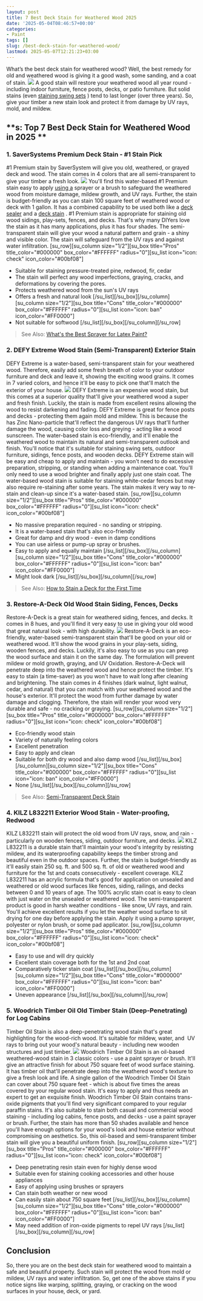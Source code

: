```yaml
---
layout: post
title: 7 Best Deck Stain for Weathered Wood 2025
date: '2025-05-04T08:46:57+00:00'
categories:
- Paint
tags: []
slug: /best-deck-stain-for-weathered-wood/
lastmod: 2025-05-07T12:21:23+03:00
---
```


What’s the best deck stain for weathered wood? Well, the best remedy for old and weathered wood is giving it a good wash, some sanding, and a coat of stain.
![](/assets/img/12/Pest-Control.jpg)
A good stain will restore your weathered wood all year round - including indoor furniture, fence posts, decks, or patio furniture. But solid stains (even
[staining swing sets](https://pestpolicy.com/best-stain-for-swing-set/)
) tend to last longer (over three years).
So, give your timber a new stain look and protect it from damage by UV rays, mold, and mildew.
## **s: Top 7 Best Deck Stain for Weathered Wood in 2025 **
### **1. SaverSystems Premium Deck Stain - #1 Stain Pick**
#1 Premium stain by SaverSystem will give you old, weathered, or grayed deck and wood. The stain comes in 4 colors that are all semi-transparent to give your timber a fresh look.
[](https://www.amazon.com/dp/B06XG7NPPN/?tag=p-policy-20)
![](/assets/img/e/ir)
You'll find this water-based #1 Premium stain easy to apply
[using a](https://pestpolicy.com/best-sprayer-for-latex-paint/)
sprayer or a brush to safeguard the weathered wood from moisture damage, mildew growth, and UV rays.
Further, the stain is budget-friendly as you can stain 100 square feet of weathered wood or deck with 1 gallon. It has a combined capability to be used both like a
[deck sealer](https://pestpolicy.com/best-deck-sealer-for-pressure-treated-wood/)
and a
[deck stain](https://pestpolicy.com/best-deck-stain-for-pressure-treated-wood/)
.
#1 Premium stain is appropriate for staining old wood sidings, play-sets, fences, and decks. That's why many DIYers love the stain as it has many applications, plus it has four shades.
The semi-transparent stain will give your wood a natural pattern and grain - a shiny and visible color. The stain will safeguard from the UV rays and against water infiltration.
[su_row][su_column size="1/2"][su_box title="Pros" title_color="#000000" box_color="#FFFFFF" radius="0"][su_list icon="icon: check" icon_color="#00bf08"]
- Suitable for staining pressure-treated pine, redwood, fir, cedar
- The stain will perfect any wood imperfections, graying, cracks, and deformations by covering the pores.
- Protects weathered wood from the sun's UV rays
- Offers a fresh and natural look
[/su_list][/su_box][/su_column][su_column size="1/2"][su_box title="Cons" title_color="#000000" box_color="#FFFFFF" radius="0"][su_list icon="icon: ban" icon_color="#FF0000"]
- Not suitable for softwood
[/su_list][/su_box][/su_column][/su_row]
> See Also:
> [What's the Best Sprayer for Latex Paint?](https://pestpolicy.com/best-sprayer-for-latex-paint/)
### **2. DEFY Extreme Wood Stain (Semi-Transparent) Exterior Stain**
DEFY Extreme is a water-based, semi-transparent stain for your weathered wood. Therefore, easily add some fresh breath of color to your outdoor furniture and deck and leave it, showing the exciting wood grains. It comes in 7 varied colors, and hence it'll be easy to pick one that'll match the exterior of your house.
[](https://www.amazon.com/dp/B0061OIK4M/?tag=p-policy-20)
![](/assets/img/e/ir)
DEFY Extreme is an expensive wood stain, but this comes at a superior quality that'll give your weathered wood a super and fresh finish. Luckily, the stain is made from excellent resins allowing the wood to resist darkening and fading.
DEFY Extreme is great for fence posts and decks - protecting them again mold and mildew. This is because the has Zinc Nano-particle that'll reflect the dangerous UV rays that'll further damage the wood, causing color loss and greying - acting like a wood sunscreen.
The water-based stain is eco-friendly, and it'll enable the weathered wood to maintain its natural and semi-transparent outlook and finish. You'll notice that it's suitable for staining swing sets, outdoor furniture, sidings, fence posts, and wooden decks.
DEFY Extreme stain will be easy and cheap to apply and maintain - you won't need to do excessive preparation, stripping, or standing when adding a maintenance coat. You'll only need to use a wood brighter and finally apply just one stain coat.
The water-based wood stain is suitable for staining white-cedar fences but may also require re-staining after some years. The stain makes it very way to re-stain and clean-up since it's a water-based stain.
[su_row][su_column size="1/2"][su_box title="Pros" title_color="#000000" box_color="#FFFFFF" radius="0"][su_list icon="icon: check" icon_color="#00bf08"]
- No massive preparation required - no sanding or stripping.
- It is a water-based stain that's also eco-friendly
- Great for damp and dry wood - even in damp conditions
- You can use airless or pump-up spray or brushes.
- Easy to apply and equally maintain
[/su_list][/su_box][/su_column][su_column size="1/2"][su_box title="Cons" title_color="#000000" box_color="#FFFFFF" radius="0"][su_list icon="icon: ban" icon_color="#FF0000"]
- Might look dark
[/su_list][/su_box][/su_column][/su_row]
> See Also:
> [How to Stain a Deck for the First Time](https://pestpolicy.com/how-to-stain-a-deck-for-the-first-time/)
### **3. Restore-A-Deck Old Wood Stain Siding, Fences, Decks**
Restore-A-Deck is a great stain for weathered siding, fences, and decks. It comes in 8 hues, and you'll find it very easy to use in giving your old wood that great natural look - with high durability.
[](https://www.amazon.com/dp/B07BRZ8TTY/?tag=p-policy-20)
[](https://www.amazon.com/dp/B0061OIK4M/?tag=p-policy-20)
![](/assets/img/e/ir)
Restore-A-Deck is an eco-friendly, water-based semi-transparent stain that'll be good on your old or weathered wood. It'll show the wood grains in your play-sets, siding, wooden fences, and decks.
Luckily, it's also easy to use as you can prep the wood surface and stain it on the same day. The formulation will prevent mildew or mold growth, graying, and UV Oxidation. Restore-A-Deck will penetrate deep into the weathered wood and hence protect the timber. It's easy to stain (a time-saver) as you won't have to wait long after cleaning and brightening.
The stain comes in 4 finishes (dark walnut, light walnut, cedar, and natural) that you can match with your weathered wood and the house's exterior. It'll protect the wood from further damage by water damage and clogging. Therefore, the stain will render your wood very durable and safe - no cracking or graying.
[su_row][su_column size="1/2"][su_box title="Pros" title_color="#000000" box_color="#FFFFFF" radius="0"][su_list icon="icon: check" icon_color="#00bf08"]
- Eco-friendly wood stain
- Variety of naturally feeling colors
- Excellent penetration
- Easy to apply and clean
- Suitable for both dry wood and also damp wood
[/su_list][/su_box][/su_column][su_column size="1/2"][su_box title="Cons" title_color="#000000" box_color="#FFFFFF" radius="0"][su_list icon="icon: ban" icon_color="#FF0000"]
- None
[/su_list][/su_box][/su_column][/su_row]
> See Also:
> [Semi-Transparent Deck Stain](https://pestpolicy.com/best-semi-transparent-deck-stain/)
### **4. KILZ L832211 Exterior Wood Stain - Water-proofing, Redwood**
KILZ L832211 stain will protect the old wood from UV rays, snow, and rain - particularly on wooden fences, siding, outdoor furniture, and decks.
[](https://www.amazon.com/dp/B01M9IQK78/?tag=p-policy-20)
![](/assets/img/e/ir)
KILZ L832211 is a durable stain that'll maintain your wood's integrity by resisting mildew, and its waterproofing capability keeps the timber strong and beautiful even in the outdoor spaces.
Further, the stain is budget-friendly as it'll easily stain 250 sq. ft. and 500 sq. ft. of old or weathered wood and furniture for the 1st and coats consecutively - excellent coverage.
KILZ L832211 has an acrylic formula that's good for application on unsealed and weathered or old wood surfaces like fences, siding, railings, and decks between 0 and 10 years of age.
The 100% acrylic stain coat is easy to clean with just water on the unsealed or weathered wood. The semi-transparent product is good in harsh weather conditions - like snow, UV rays, and rain.
You'll achieve excellent results if you let the weather wood surface to sit drying for one day before applying the stain. Apply it using a pump sprayer, polyester or nylon brush, or some pad applicator.
[su_row][su_column size="1/2"][su_box title="Pros" title_color="#000000" box_color="#FFFFFF" radius="0"][su_list icon="icon: check" icon_color="#00bf08"]
- Easy to use and will dry quickly
- Excellent stain coverage both for the 1st and 2nd coat
- Comparatively ticker stain coat
[/su_list][/su_box][/su_column][su_column size="1/2"][su_box title="Cons" title_color="#000000" box_color="#FFFFFF" radius="0"][su_list icon="icon: ban" icon_color="#FF0000"]
- Uneven appearance
[/su_list][/su_box][/su_column][/su_row]
### **5. Woodrich Timber Oil Old Timber Stain (Deep-Penetrating) for Log Cabins**
Timber Oil Stain is also a deep-penetrating wood stain that's great highlighting for the wood-rich wood. It's suitable for mildew, water, and  UV rays to bring out your wood's natural beauty - including new wooden structures and just timber.
[](https://www.amazon.com/dp/B014GG7ZO2/?tag=p-policy-20)
![](/assets/img/e/ir)
Woodrich Timber Oil Stain is an oil-based weathered-wood stain in 3 classic colors - use a paint sprayer or brush. It'll give an attractive finish for about 750 square feet of wood surface staining. It has timber oil that'll penetrate deep into the weathered wood's texture to give a fresh look and life.
A single gallon of the Woodrich Timber Oil Stain can cover about 750 square feet - which is about five times the areas covered by your regular wood stain. It's easy to apply and thus needs an expert to get an exquisite finish.
Woodrich Timber Oil Stain contains trans-oxide pigments that you'll find very significant compared to your regular paraffin stains. It's also suitable to stain both casual and commercial wood staining - including log cabins, fence posts, and decks - use a paint sprayer or brush.
Further, the stain has more than 50 shades available and hence you'll have enough options for your wood's look and house exterior without compromising on aesthetics. So, this oil-based and semi-transparent timber stain will give you a beautiful uniform finish.
[su_row][su_column size="1/2"][su_box title="Pros" title_color="#000000" box_color="#FFFFFF" radius="0"][su_list icon="icon: check" icon_color="#00bf08"]
- Deep penetrating resin stain even for highly dense wood
- Suitable even for staining cooking accessories and other house appliances
- Easy of applying using brushes or sprayers
- Can stain both weather or new wood
- Can easily stain about 750 square feet
[/su_list][/su_box][/su_column][su_column size="1/2"][su_box title="Cons" title_color="#000000" box_color="#FFFFFF" radius="0"][su_list icon="icon: ban" icon_color="#FF0000"]
- May need addition of iron-oxide pigments to repel UV rays
[/su_list][/su_box][/su_column][/su_row]
## **Conclusion**
So, there you are on the best deck stain for weathered wood to maintain a safe and beautiful property. Such stain will protect the wood from mold or mildew, UV rays and water infiltration.
So, get one of the above stains if you notice signs like warping, splitting, graying, or cracking on the wood surfaces in your house, deck, or yard.
